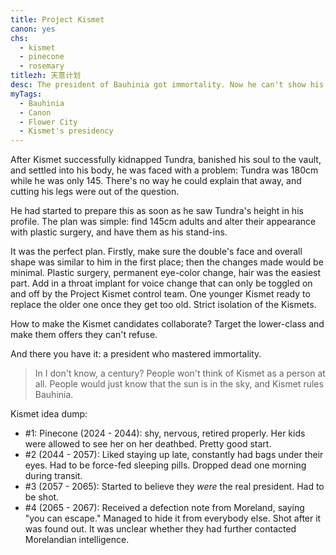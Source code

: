 ```yaml
---
title: Project Kismet
canon: yes
chs:
  - kismet
  - pinecone
  - rosemary
titlezh: 天意计划
desc: The president of Bauhinia got immortality. Now he can't show his face. Help!
myTags:
  - Bauhinia
  - Canon
  - Flower City
  - Kismet's presidency
---
```


After Kismet successfully kidnapped Tundra, banished his soul to the vault, and settled into his body, he was faced with a problem: Tundra was 180cm while he was only 145. There's no way he could explain that away, and cutting his legs were out of the question.

He had started to prepare this as soon as he saw Tundra's height in his profile. The plan was simple: find 145cm adults and alter their appearance with plastic surgery, and have them as his stand-ins.

It was the perfect plan. Firstly, make sure the double's face and overall shape was similar to him in the first place; then the changes made would be minimal. Plastic surgery, permanent eye-color change, hair was the easiest part. Add in a throat implant for voice change that can only be toggled on and off by the Project Kismet control team. One younger Kismet ready to replace the older one once they get too old. Strict isolation of the Kismets.

How to make the Kismet candidates collaborate? Target the lower-class and make them offers they can't refuse.

And there you have it: a president who mastered immortality.

> In I don't know, a century? People won't think of Kismet as a person at all. People would just know that the sun is in the sky, and Kismet rules Bauhinia.

Kismet idea dump:

- #1: Pinecone (2024 - 2044): shy, nervous, retired properly. Her kids were allowed to see her on her deathbed. Pretty good start.
- #2 (2044 - 2057): Liked staying up late, constantly had bags under their eyes. Had to be force-fed sleeping pills. Dropped dead one morning during transit.
- #3 (2057 - 2065): Started to believe they *were* the real president. Had to be shot.
- #4 (2065 - 2067): Received a defection note from Moreland, saying "you can escape." Managed to hide it from everybody else. Shot after it was found out. It was unclear whether they had further contacted Morelandian intelligence.
